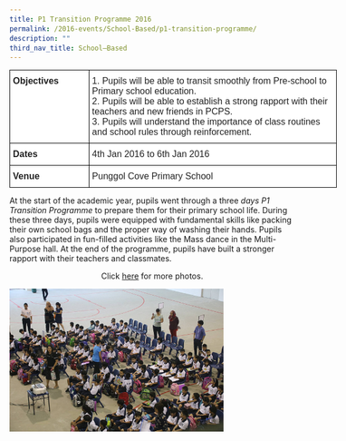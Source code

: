 ```yaml
---
title: P1 Transition Programme 2016
permalink: /2016-events/School-Based/p1-transition-programme/
description: ""
third_nav_title: School–Based
---
```

<style type="text/css">
.tg  {border-collapse:collapse;border-spacing:0;margin:0px auto;}
.tg td{border-color:black;border-style:solid;border-width:1px;font-family:Arial, sans-serif;font-size:14px;
  overflow:hidden;padding:10px 5px;word-break:normal;}
.tg th{border-color:black;border-style:solid;border-width:1px;font-family:Arial, sans-serif;font-size:14px;
  font-weight:normal;overflow:hidden;padding:10px 5px;word-break:normal;}
.tg .tg-sf6z{background-color:#FFF;color:#222;font-size:16px;font-weight:bold;text-align:left;vertical-align:top}
.tg .tg-g6yu{background-color:#FFF;color:#222;font-size:16px;text-align:left;vertical-align:top}
</style>
<table class="tg" style="undefined;table-layout: fixed; width: 578px">
<colgroup>
<col style="width: 140px">
<col style="width: 438px">
</colgroup>
<tbody>
  <tr>
    <td class="tg-sf6z">Objectives</td>
    <td class="tg-g6yu">1.      Pupils will be able to transit smoothly from Pre-school to Primary school education.<br>2.      Pupils will be able to establish a strong rapport with their teachers and new friends in PCPS.<br>3.      Pupils will understand the importance of class routines and school rules through reinforcement.</td>
  </tr>
  <tr>
    <td class="tg-sf6z">Dates</td>
    <td class="tg-g6yu">4th Jan 2016 to 6th Jan 2016</td>
  </tr>
  <tr>
    <td class="tg-sf6z">Venue </td>
    <td class="tg-g6yu">Punggol Cove Primary School  </td>
  </tr>
</tbody>
</table>

At the start of the academic year, pupils went through a three _days P1 Transition Programme_ to prepare them for their primary school life. During these three days, pupils were equipped with fundamental skills like packing their own school bags and the proper way of washing their hands. Pupils also participated in fun-filled activities like the Mass dance in the Multi-Purpose hall. At the end of the programme, pupils have built a stronger rapport with their teachers and classmates. 

  

<center>Click <a href="https://flic.kr/s/aHskD74PV7">here</a> for more photos.</center>

<img src="/images/2016%20P1%20Transition%20Programme.jpeg" 
     style="width:75%">
